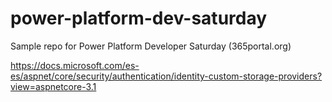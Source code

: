 # power-platform-dev-saturday
Sample repo for Power Platform Developer Saturday (365portal.org)

https://docs.microsoft.com/es-es/aspnet/core/security/authentication/identity-custom-storage-providers?view=aspnetcore-3.1

